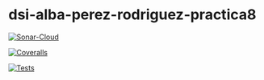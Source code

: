 # dsi-alba-perez-rodriguez-practica8

[![Sonar-Cloud](https://github.com/ULL-ESIT-INF-DSI-2324/dsi-alba-modificacion/actions/workflows/sonarcloud.yml/badge.svg)](https://github.com/ULL-ESIT-INF-DSI-2324/dsi-alba-modificacion/actions/workflows/sonarcloud.yml)

[![Coveralls](https://github.com/ULL-ESIT-INF-DSI-2324/dsi-alba-modificacion/actions/workflows/coveralls.yml/badge.svg)](https://github.com/ULL-ESIT-INF-DSI-2324/dsi-alba-modificacion/actions/workflows/coveralls.yml)

[![Tests](https://github.com/ULL-ESIT-INF-DSI-2324/dsi-alba-modificacion/actions/workflows/node.js.yml/badge.svg)](https://github.com/ULL-ESIT-INF-DSI-2324/dsi-alba-modificacion/actions/workflows/node.js.yml)
